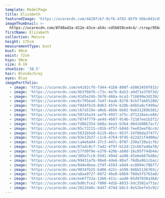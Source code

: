 ```yaml
---
template: ModelPage
title: Elizabeth
featuredImage: 'https://ucarecdn.com/4428fcb7-0cf6-4782-85f9-56bc842c458b/'
imageThumbnail: >-
  https://ucarecdn.com/8fd8a43a-d12e-43ce-a54c-cd5b658ce4c4/-/crop/956x1242/245,27/-/preview/
firstName: Elizabeth
collection: Mature
height: 175cm
measurementType: bust
bust: 90cm
waist: 72cm
hips: 90cm
size: 8-10
shoeSize: '38.5'
hair: Blonde/Grey
eyes: Blue
imagePortfolio:
  - image: 'https://ucarecdn.com/e4102cf6-fd44-41b8-808f-a5063459f815/'
  - image: 'https://ucarecdn.com/4b3f66f6-c73c-4e7b-8a53-a9d71e3f073d/'
  - image: 'https://ucarecdn.com/41d5e24b-2670-468a-bca3-716699e3d239/'
  - image: 'https://ucarecdn.com/6c795ead-7a4f-4aab-82f8-9cbf7ab65280/'
  - image: 'https://ucarecdn.com/f0d4fb19-0d63-45fe-b28b-84b5a8cf499a/'
  - image: 'https://ucarecdn.com/cb7a519e-a0eb-4bbb-bb02-9a631289b381/'
  - image: 'https://ucarecdn.com/507a5a34-aaf9-4937-af5c-d71226eece86/'
  - image: 'https://ucarecdn.com/7874f779-ae4d-4b87-914b-72187ee1b3f2/'
  - image: 'https://ucarecdn.com/fd8b2354-b68a-4ea5-b3b4-d041600b7acf/'
  - image: 'https://ucarecdn.com/05c72215-c01b-4f57-b04d-7ee03eef8cc4/'
  - image: 'https://ucarecdn.com/5831b5e0-6119-4bcc-953f-24f80da3f477/'
  - image: 'https://ucarecdn.com/83e12b37-c1c6-4764-9f45-422d21f4400a/'
  - image: 'https://ucarecdn.com/ca4e6a94-37c3-447c-8f87-330a720a1cf6/'
  - image: 'https://ucarecdn.com/87adc8cf-7ad2-4f9f-b12d-22cb67a40a70/'
  - image: 'https://ucarecdn.com/27fd9f9e-e370-420b-ab0d-16c05f74db44/'
  - image: 'https://ucarecdn.com/305e7cc8-93d1-494d-aa98-45e6eb67bd8e/'
  - image: 'https://ucarecdn.com/99431a7b-98e0-4de6-80af-78dba9b1cbac/'
  - image: 'https://ucarecdn.com/844e4bea-2fdf-4593-a9d4-ec8094c786f7/'
  - image: 'https://ucarecdn.com/9034fb25-b406-422c-a599-946b513b765c/'
  - image: 'https://ucarecdn.com/a8aa972f-6072-4be8-b0b9-760e5f5763a0/'
  - image: 'https://ucarecdn.com/ee6f733a-1360-411c-aad0-05d9f030a3b8/'
  - image: 'https://ucarecdn.com/bd8cfce2-f800-4d1b-8033-5dc3502a771e/'
  - image: 'https://ucarecdn.com/2022440c-6d47-474d-b8c3-8e52befe5c92/'
---
```


